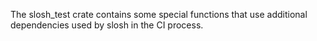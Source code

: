 The slosh_test crate contains some special functions that use additional dependencies
used by slosh in the CI process.
